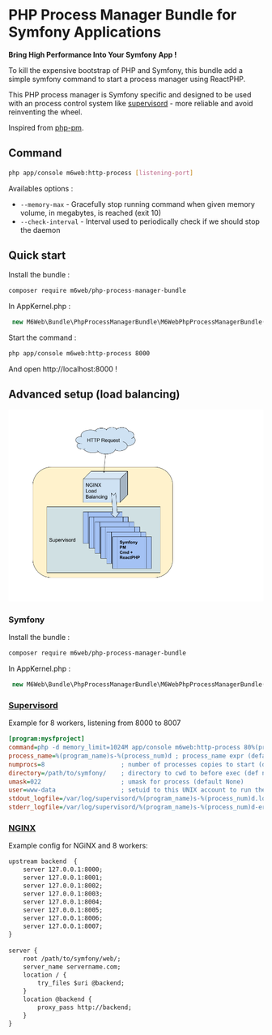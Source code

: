 PHP Process Manager Bundle for Symfony Applications
===================================================

**Bring High Performance Into Your Symfony App !**

To kill the expensive bootstrap of PHP and Symfony, this bundle add a simple symfony command to start a process manager using ReactPHP.

This PHP process manager is Symfony specific and designed to be used with an process control system like [supervisord](http://supervisord.org/) - more reliable and avoid reinventing the wheel.

Inspired from [php-pm](https://github.com/php-pm/php-pm).

## Command

```bash
php app/console m6web:http-process [listening-port]
```

Availables options :

- `--memory-max` - Gracefully stop running command when given memory volume, in megabytes, is reached (exit 10)
- `--check-interval` - Interval used to periodically check if we should stop the daemon

## Quick start

Install the bundle :

```bash
composer require m6web/php-process-manager-bundle
```

In AppKernel.php :

```php
 new M6Web\Bundle\PhpProcessManagerBundle\M6WebPhpProcessManagerBundle(),
```

Start the command :

```bash
php app/console m6web:http-process 8000
```

And open http://localhost:8000 !

## Advanced setup (load balancing)

![Advanced setup (load balancing)](doc/PhpProcessManagerBundle.png)

### Symfony

Install the bundle :

```bash
composer require m6web/php-process-manager-bundle
```

In AppKernel.php :

```php
 new M6Web\Bundle\PhpProcessManagerBundle\M6WebPhpProcessManagerBundle(),
 ```

### [Supervisord](http://supervisord.org/)

Example for 8 workers, listening from 8000 to 8007

```ini
[program:mysfproject]
command=php -d memory_limit=1024M app/console m6web:http-process 80%(process_num)02d --env=dev --memory-max=768 --check-interval=60 ; the program (relative uses PATH, can take args)
process_name=%(program_name)s-%(process_num)d ; process_name expr (default %(program_name)s)
numprocs=8                     ; number of processes copies to start (def 1)
directory=/path/to/symfony/    ; directory to cwd to before exec (def no cwd)
umask=022                      ; umask for process (default None)
user=www-data                  ; setuid to this UNIX account to run the program
stdout_logfile=/var/log/supervisord/%(program_name)s-%(process_num)d.log              ; stdout log path, NONE for none; default AUTO
stderr_logfile=/var/log/supervisord/%(program_name)s-%(process_num)d-error.log        ; stderr log path, NONE for none; default AUTO
```

### [NGINX](https://www.nginx.com/resources/wiki/)

Example config for NGiNX and 8 workers:

```nginx
upstream backend  {
    server 127.0.0.1:8000;
    server 127.0.0.1:8001;
    server 127.0.0.1:8002;
    server 127.0.0.1:8003;
    server 127.0.0.1:8004;
    server 127.0.0.1:8005;
    server 127.0.0.1:8006;
    server 127.0.0.1:8007;
}

server {
    root /path/to/symfony/web/;
    server_name servername.com;
    location / {
        try_files $uri @backend;
    }
    location @backend {
        proxy_pass http://backend;
    }
}
```

